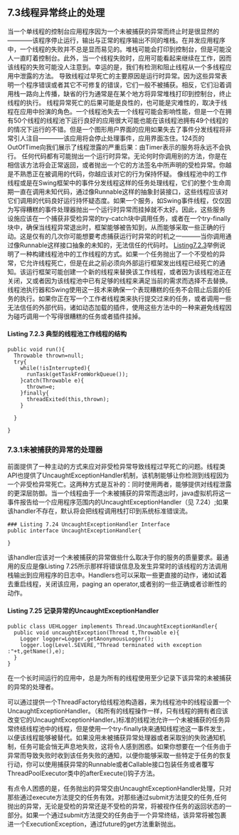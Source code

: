 ## 7.3线程异常终止的处理
当一个单线程的控制台应用程序因为一个未被捕获的异常而终止时是很显然的————该程序停止运行，输出与正常的程序输出不同的堆栈。在并发应用程序中，一个线程的失败并不总是显而易见的。堆栈可能会打印到控制台，但是可能没人一直盯着控制台。此外，当一个线程失败时，应用可能看起来继续在工作，因而该线程的失败可能没人注意到。幸运的是，我们有检测和阻止线程从一个多线程应用中泄露的方法。
导致线程过早死亡的主要原因是运行时异常。因为这些异常表明一个程序错误或者其它不可修复的错误，它们一般不被捕获。相反，它们沿着调用栈一路向上传播，缺省的行为通常是在某个地方将异常堆栈打印到控制台，终止线程的执行。
线程异常死亡的后果可能是良性的，也可能是灾难性的，取决于线程在应用中扮演的角色。一个线程池失去一个线程可能会影响性能，但是一个在拥有50个线程的线程池下运行良好的应用很大可能也能在该线程池拥有49个线程的的情况下运行的不错。但是一个图形用户界面的应用如果失去了事件分发线程将非常引人注目————该应用将会停止处理事件，应用界面冻住。124页的OutOfTime向我们展示了线程泄露的严重后果：由Timer表示的服务将永远不会执行。
任何代码都有可能抛出一个运行时异常。无论何时你调用别的方法，你是在相信该方法将会正常返回，或者抛出一个它的方法签名中所声明的受检异常。你越是不熟悉正在被调用的代码，你越应该对它的行为保持怀疑。
像线程池中的工作线程或是在Swing框架中的事件分发线程这样的任务处理线程，它们的整个生命周期一直在调用未知代码，通过像Runnable这样的抽象封装接口，这些线程应该对它们调用的代码良好运行持怀疑态度。如果一个服务，如Swing事件线程，仅仅因为写得糟糕的事件处理器抛出一个运行时异常而挂掉就不太好。因此，这些服务
设施应该在一个捕获非受检异常的try-catch块中调用任务，或者在一个try-finally块中，确保当线程异常退出时，框架能够被告知到，从而能够采取一些正确的行动。这是仅有的几次你可能想要考虑捕获运行时异常的时机之一———当你调用通过像Runnable这样接口抽象的未知的，无法信任的代码时。
[Listing7.2.3]()举例说明了一种构建线程池中的工作线程的方式。如果一个任务抛出了一个不受检的异常，它允许线程死亡，但是在此之前必须向外部运行框架发出线程已经死亡的通知。该运行框架可能创建一个新的线程来替换该工作线程，或者因为该线程池正在关闭，又或者因为该线程池中已有足够的线程来满足当前的需求而选择不去替换。线程池执行器和Swing使用这一技术来确保一个表现糟糕的任务不会阻止后面的任务的执行。如果你正在写一个工作者线程类来执行提交过来的任务，或者调用一些无法信任的外部代码，诸如动态加载的插件，使用这些方法中的一种来避免线程因为碰巧调用一个写得很糟糕的任务或者插件挂掉。
#### Listing 7.2.3 典型的线程池工作线程的结构
```
public void run(){
  Throwable thrown=null;
  try{
    while(!isInterrupted){
      runTask(getTaskFromWorkQueue());
    }catch(Throwable e){
      thrown=e;
    }finally{
      threadExited(this,thrown);
    }
  
  }

}
```
### 7.3.1未被捕获的异常的处理器
前面提供了一种主动的方式来应对非受检异常导致线程过早死亡的问题。线程类API也提供了UncaughtExceptionHandler机制，该机制能够让你检测到线程因为一个非受检异常死亡。这两种方式是互补的：同时使用两者，能够提供对线程泄露的更深层防御。当一个线程由于一个未被捕获的异常而退出时，java虚拟机将这一事件报告给一个应用程序范围内的UncaughtExceptionHandler（见 7.24）;如果该handler不存在，默认将会把线程调用栈打印到系统标准错误流。
```
### Listing 7.24 UncaughtExceptionHandler Interface
public interface UncaughtExceptionHandler{

}
```
该handler应该对一个未被捕获的异常做些什么取决于你的服务的质量要求。最通用的反应是像Listing 7.25所示那样将错误信息及发生异常时的该线程的方法调用栈输出到应用程序的日志中。Handlers也可以采取一些更直接的动作，诸如试着去重启线程，关闭该应用，paging an operator,或者别的一些正确或者诊断性的动作。

#### Listing 7.25 记录异常的UncaughtExceptionHandler
```
public class UEHLogger implements Thread.UncaughtExceptionHandler{
  public void uncaughtException(Thread t,Throwable e){
    Logger logger=Logger.getAnonymousLogger();
    logger.log(Level.SEVERE,"Thread terminated with exception :"+t,getName(),e);
  }
}
```
在一个长时间运行的应用中，总是为所有的线程使用至少记录下该异常的未被捕获的异常的处理者。

可以通过提供一个ThreadFactory给线程池构造器，来为线程池中的线程设置一个UncaughtExceptionHandler。（和所有的线程操作一样，只有线程的拥有者应该改变它的UncaughtExceptionHandler。)标准的线程池允许一个未被捕获的任务异常终结线程池中的线程，但是使用一个try-finally块来通知线程池这一事件发生，以便该线程能够被替代。如果没用未被捕获异常处理器或者采取别的失败通知机制，任务可能会悄无声息地失败，这将令人感到困惑。如果你想要在一个任务由于异常而导致失败时收到该任务失败的通知，以便你能够采取一些特定于任务的恢复行动，你可以使用捕获异常的Runnable或者Callable接口包装任务或者覆写ThreadPoolExecutor类中的afterExecute()钩子方法。

有点令人困惑的是，任务抛出的异常交由UncaughtExceptionHandler处理，只对那些通过execute方法提交的任务有效。对那些通过submit方法提交的任务,任何抛出的异常，无论是受检的异常还是不受检的异常，将被视作任务的返回状态的一部分。如果一个通过submit方法提交的任务由于一个异常终结，该异常将被包裹进一个ExecutionException，通过future的get方法重新抛出。

